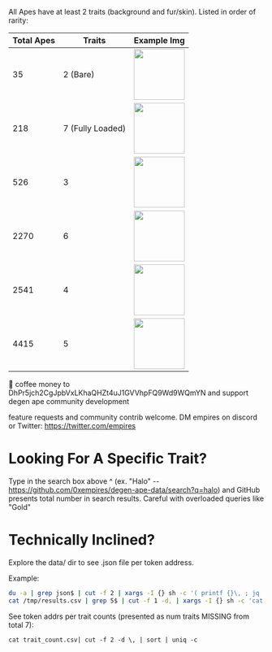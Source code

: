 

All Apes have at least 2 traits (background and fur/skin). Listed in order of rarity:


| Total Apes | Traits | Example Img |
| --- | --- | --- |
| 35 | 2 (Bare) | <img src="https://e3rgq4zucds77kvdugl45obtgc5cctaota4tghfyqmmg5niyko2a.arweave.net/JuJoczQQ5f-qo6GXzrgzMLohTA6YOTMcuIMYbrUYU7Q" width="100" height="100"> |
| 218 | 7 (Fully Loaded) | <img src="https://6hvdkhi4hquv2l73hkin2nfy2qyly6btcrgrt4cz5ddq2ii27kda.arweave.net/8eo1HRw8KV0v-zqQ3TS41DC8eDMUTRnwWejHDSEa-oY" width="100" height="100"> |
| 526 | 3 | <img src="https://4u4zed4z6fl4ajtisoxon65c66vhq2vno3yndnxhmbhtketaxhhq.arweave.net/5TmSD5nxV8AmaJOu5vui96p4aq128NG252BPNRJguc8" width="100" height="100"> |
| 2270 | 6 | <img src="https://3fr6fikvp7ml2glpg2i6huhrpo6zayaiw6omp2ddz3bt3rt64tia.arweave.net/2WPioVV_2L0ZbzaR49Dxe72QYAi3nMfoY87DPcZ-5NA" width="100" height="100"> |
| 2541 | 4 | <img src="https://oxesepcjch44bnx5d4xqztybulmhr4yac5mjh5wtrtyz5vlo7g5q.arweave.net/dckiPEkR-cC2_R8vDM8Both48wAXWJP204zxntVu-bs" width="100" height="100"> |
| 4415 | 5 | <img src="https://vaxytko5jnyl4gku57khgspxrd2jwmgic36fmrb3l2wdx4ncrlta.arweave.net/qC-Jqd1LcL4ZVO_Uc0n3iPSbMMgW_FZEO16sO_GiiuY" width="100" height="100"> |


:pray: coffee money to DhPr5jch2CgJpbVxLKhaQHZt4uJ1GVVhpFQ9Wd9WQmYN and support degen ape community development

feature requests and community contrib welcome. DM empires on discord or Twitter: https://twitter.com/empires

# Looking For A Specific Trait?

Type in the search box above ^ (ex. "Halo" -- https://github.com/0xempires/degen-ape-data/search?q=halo) and GitHub presents total number in search results. Careful with overloaded queries like "Gold"

# Technically Inclined?

Explore the data/ dir to see .json file per token address.

Example:
```bash
du -a | grep json$ | cut -f 2 | xargs -I {} sh -c '( printf {}\, ; jq .Properties.attributes {} | grep "No Traits" | wc -l) | cat' | tee /tmp/results.csv
cat /tmp/results.csv | grep 5$ | cut -f 1 -d, | xargs -I {} sh -c 'cat {} | jq .Properties.attributes {}' | grep value | grep -v No | sort | cut -f 2 -d :
```
See token addrs per trait counts (presented as num traits MISSING from total 7):
```
cat trait_count.csv| cut -f 2 -d \, | sort | uniq -c
```

